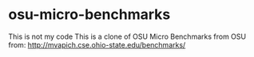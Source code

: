 # osu-micro-benchmarks
This is not my code
This is a clone of OSU Micro Benchmarks from OSU from:
http://mvapich.cse.ohio-state.edu/benchmarks/
